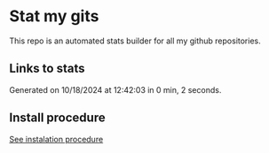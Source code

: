 # Stat my gits

This repo is an automated stats builder for all my github repositories.

## Links to stats


Generated on 10/18/2024 at 12:42:03 in 0 min, 2 seconds.

## Install procedure

[See instalation procedure](./src/install.md)
